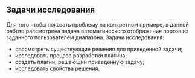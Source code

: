 ## Задачи исследования

Для того чтобы показать проблему на конкретном примере, в данной работе рассмотрена задача автоматического отображения портов из заданного пользователем диапазона.
Задачи исследования: 
* рассмотреть существующие решения для приведенной задачи;
*	исследовать процесс разработки плагина;
*	создать плагин, решающий приведенную задачу;
*	исследовать свойства решения.
